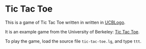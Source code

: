 # Tic Tac Toe
This is a game of Tic Tac Toe written in written in [UCBLogo](https://en.wikipedia.org/wiki/UCBLogo).

It is an example game from the University of Berkeley: [Tic Tac Toe](https://people.eecs.berkeley.edu/~bh/pdf/v1ch06.pdf).

To play the game, load the source file `tic-tac-toe.lg`, and type `ttt`.
